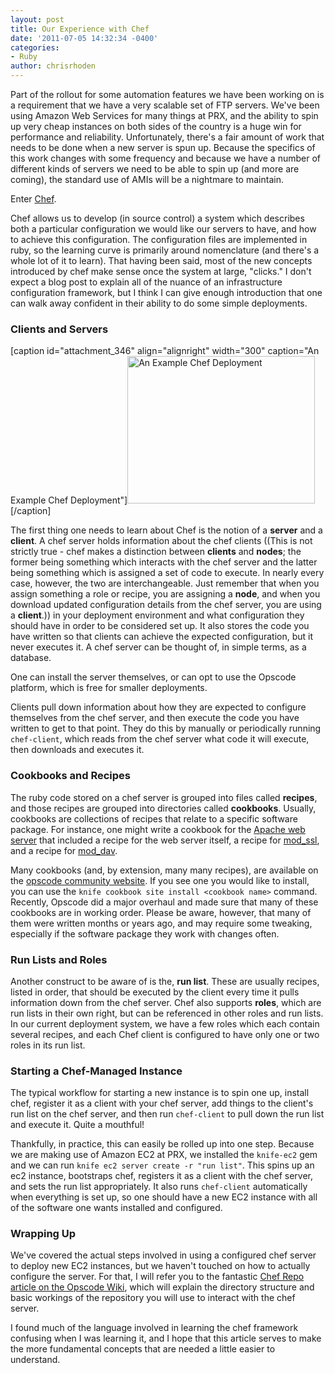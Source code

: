 ```yaml
---
layout: post
title: Our Experience with Chef
date: '2011-07-05 14:32:34 -0400'
categories:
- Ruby
author: chrisrhoden
---
```

<p>Part of the rollout for some automation features we have been working on is a requirement that we have a very scalable set of FTP servers. We've been using Amazon Web Services for many things at PRX, and the ability to spin up very cheap instances on both sides of the country is a huge win for performance and reliability. Unfortunately, there's a fair amount of work that needs to be done when a new server is spun up. Because the specifics of this work changes with some frequency and because we have a number of different kinds of servers we need to be able to spin up (and more are coming), the standard use of AMIs will be a nightmare to maintain.</p>
<p>Enter <a href="http://www.opscode.com/chef/">Chef</a>.</p>
<p>Chef allows us to develop (in source control) a system which describes both a particular configuration we would like our servers to have, and how to achieve this configuration. The configuration files are implemented in ruby, so the learning curve is primarily around nomenclature (and there's a whole lot of it to learn). That having been said, most of the new concepts introduced by chef make sense once the system at large, "clicks." I don't expect a blog post to explain all of the nuance of an infrastructure configuration framework, but I think I can give enough introduction that one can walk away confident in their ability to do some simple deployments.</p>
<h3>Clients and Servers</h3>
<p>[caption id="attachment_346" align="alignright" width="300" caption="An Example Chef Deployment"]<a rel="attachment wp-att-346" href="http://labs.prx.org/2011/07/05/our-experience-with-chef/chef-setup/"><img class="size-medium wp-image-346" title="Chef Setup" src="http://labs.prx.org/wp-content/uploads/2011/07/Chef-Setup-300x236.png" alt="An Example Chef Deployment" width="300" height="236" /></a>[/caption]</p>
<p>The first thing one needs to learn about Chef is the notion of a <strong>server</strong> and a <strong>client</strong>. A chef server holds information about the chef clients ((This is not strictly true - chef makes a distinction between <strong>clients</strong> and <strong>nodes</strong>; the former being something which interacts with the chef server and the latter being something which is assigned a set of code to execute. In nearly every case, however, the two are interchangeable. Just remember that when you assign something a role or recipe, you are assigning a <strong>node</strong>, and when you download updated configuration details from the chef server, you are using a <strong>client</strong>.)) in your deployment environment and what configuration they should have in order to be considered set up. It also stores the code you have written so that clients can achieve the expected configuration, but it never executes it. A chef server can be thought of, in simple terms, as a database.</p>
<p>One can install the server themselves, or can opt to use the Opscode platform, which is free for smaller deployments.</p>
<p>Clients pull down information about how they are expected to configure themselves from the chef server, and then execute the code you have written to get to that point. They do this by manually or periodically running <code>chef-client</code>, which reads from the chef server what code it will execute, then downloads and executes it.</p>
<h3>Cookbooks and Recipes</h3>
<p>The ruby code stored on a chef server is grouped into files called <strong>recipes</strong>, and those recipes are grouped into directories called <strong>cookbooks</strong>. Usually, cookbooks are collections of recipes that relate to a specific software package. For instance, one might write a cookbook for the <a href="http://httpd.apache.org/">Apache web server</a> that included a recipe for the web server itself, a recipe for <a href="http://www.modssl.org/">mod_ssl</a>, and a recipe for <a href="http://www.webdav.org/mod_dav/">mod_dav</a>.</p>
<p>Many cookbooks (and, by extension, many many recipes), are available on the <a href="http://community.opscode.com/cookbooks">opscode community website</a>. If you see one you would like to install, you can use the <code>knife cookbook site install &lt;cookbook name&gt;</code> command. Recently, Opscode did a major overhaul and made sure that many of these cookbooks are in working order. Please be aware, however, that many of them were written months or years ago, and may require some tweaking, especially if the software package they work with changes often.</p>
<h3>Run Lists and Roles</h3>
<p>Another construct to be aware of is the, <strong>run list</strong>. These are usually recipes, listed in order, that should be executed by the client every time it pulls information down from the chef server. Chef also supports <strong>roles</strong>, which are run lists in their own right, but can be referenced in other roles and run lists. In our current deployment system, we have a few roles which each contain several recipes, and each Chef client is configured to have only one or two roles in its run list.</p>
<h3>Starting a Chef-Managed Instance</h3>
<p>The typical workflow for starting a new instance is to spin one up, install chef, register it as a client with your chef server, add things to the client's run list on the chef server, and then run <code>chef-client</code> to pull down the run list and execute it. Quite a mouthful!</p>
<p>Thankfully, in practice, this can easily be rolled up into one step. Because we are making use of Amazon EC2 at PRX, we installed the <code>knife-ec2</code> gem and we can run <code>knife ec2 server create -r "run list"</code>. This spins up an ec2 instance, bootstraps chef, registers it as a client with the chef server, and sets the run list appropriately. It also runs <code>chef-client</code> automatically when everything is set up, so one should have a new EC2 instance with all of the software one wants installed and configured.</p>
<h3>Wrapping Up</h3>
<p>We've covered the actual steps involved in using a configured chef server to deploy new EC2 instances, but we haven't touched on how to actually configure the server. For that, I will refer you to the fantastic <a href="http://wiki.opscode.com/display/chef/Chef+Repository">Chef Repo article on the Opscode Wiki</a>, which will explain the directory structure and basic workings of the repository you will use to interact with the chef server.</p>
<p>I found much of the language involved in learning the chef framework confusing when I was learning it, and I hope that this article serves to make the more fundamental concepts that are needed a little easier to understand.</p>
